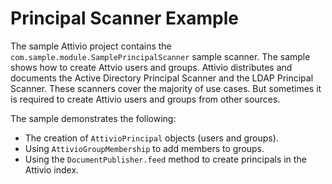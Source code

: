 # Principal Scanner Example

The sample Attivio project contains the `com.sample.module.SamplePrincipalScanner` sample scanner. The sample shows how to create Attvio users and groups. Attivio distributes and documents the Active Directory Principal Scanner and the LDAP Principal Scanner. These scanners cover the majority of use cases. But sometimes it is required to create Attivio users and groups from other sources. 

The sample demonstrates the following:

* The creation of `AttivioPrincipal` objects \(users and groups\).
* Using `AttivioGroupMembership` to add members to groups.
* Using the `DocumentPublisher.feed` method to create principals in the Attivio index.


